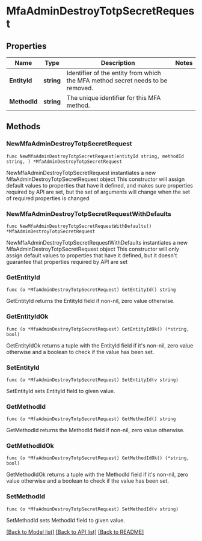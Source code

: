 # MfaAdminDestroyTotpSecretRequest


## Properties

Name | Type | Description | Notes
------------ | ------------- | ------------- | -------------
**EntityId** | **string** | Identifier of the entity from which the MFA method secret needs to be removed. | 
**MethodId** | **string** | The unique identifier for this MFA method. | 



## Methods


### NewMfaAdminDestroyTotpSecretRequest

`func NewMfaAdminDestroyTotpSecretRequest(entityId string, methodId string, ) *MfaAdminDestroyTotpSecretRequest`

NewMfaAdminDestroyTotpSecretRequest instantiates a new MfaAdminDestroyTotpSecretRequest object
This constructor will assign default values to properties that have it defined,
and makes sure properties required by API are set, but the set of arguments
will change when the set of required properties is changed

### NewMfaAdminDestroyTotpSecretRequestWithDefaults

`func NewMfaAdminDestroyTotpSecretRequestWithDefaults() *MfaAdminDestroyTotpSecretRequest`

NewMfaAdminDestroyTotpSecretRequestWithDefaults instantiates a new MfaAdminDestroyTotpSecretRequest object
This constructor will only assign default values to properties that have it defined,
but it doesn't guarantee that properties required by API are set


### GetEntityId

`func (o *MfaAdminDestroyTotpSecretRequest) GetEntityId() string`

GetEntityId returns the EntityId field if non-nil, zero value otherwise.

### GetEntityIdOk

`func (o *MfaAdminDestroyTotpSecretRequest) GetEntityIdOk() (*string, bool)`

GetEntityIdOk returns a tuple with the EntityId field if it's non-nil, zero value otherwise
and a boolean to check if the value has been set.

### SetEntityId

`func (o *MfaAdminDestroyTotpSecretRequest) SetEntityId(v string)`

SetEntityId sets EntityId field to given value.





### GetMethodId

`func (o *MfaAdminDestroyTotpSecretRequest) GetMethodId() string`

GetMethodId returns the MethodId field if non-nil, zero value otherwise.

### GetMethodIdOk

`func (o *MfaAdminDestroyTotpSecretRequest) GetMethodIdOk() (*string, bool)`

GetMethodIdOk returns a tuple with the MethodId field if it's non-nil, zero value otherwise
and a boolean to check if the value has been set.

### SetMethodId

`func (o *MfaAdminDestroyTotpSecretRequest) SetMethodId(v string)`

SetMethodId sets MethodId field to given value.










[[Back to Model list]](../README.md#documentation-for-models) [[Back to API list]](../README.md#documentation-for-api-endpoints) [[Back to README]](../README.md)



